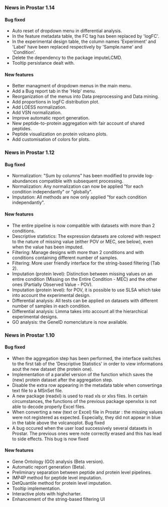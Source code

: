 ### News in Prostar 1.14

#### Bug fixed
* Auto reset of dropdown menu in differential analysis.
* In the feature metadata table, the FC tag has been replaced by 'logFC'.
* In the experimental design table, the column names 'Experiment' and 'Label' have been replaced respectively by 'Sample.name' and 'Condition'.
* Delete the dependency to the package imputeLCMD.
* Tooltip persistance dealt with.

#### New features
* Better managment of dropdown menus in the main menu.
* Add a Bug report tab in the 'Help' menu.
* Reorganization of the menus into Data preprocessing and Data mining.
* Add proportions in logFC distribution plot.
* Add LOESS normalization.
* Add VSN normalization.
* Improve automatic report generation.
* New peptide-to-protein aggregation with fair account of shared peptides.
* Peptide visualization on protein volcano plots.
* Add customisation of colors for plots.


### News in Prostar 1.12

#### Bug fixed
* Normalization: "Sum by columns" has been modified to provide log-abundances compatible with subsequent processing.
* Normalization: Any normalization can now be applied "for each condition independantly" or "globally".
* Imputation: All methods are now only applied "for each condition independantly".

#### New features
* The entire pipeline is now compatible with datasets with more than 2 conditions.
* Descriptive statistics: The expression datasets are colored with respect to the nature of missing value 
(either POV or MEC, see below), even when the value has been imputed.
* Filtering: Manage designs with more than 2 conditions and with conditions containing different number of samples.
* Filtering: More user friendly interface for the string-based filtering (Tab 2).
* Imputation (protein level): Distinction between missing values on an entire condition 
(Missing on the Entire Condition - MEC) and the other ones (Partially Observed Value - POV).
* Imputation (protein level): for POV, it is possible to use SLSA which take into account the experimental design.
* Differential analysis: All tests can be applied on datasets with different number of samples in each condition.
* Differential analysis: Limma takes into account all the hierarchical experimental designs.
* GO analysis: the GeneID nomenclature is now available.

### News in Prostar 1.10

#### Bug fixed
* When the aggregation step has been performed, the interface switches to the first tab of the 'Descriptive Statistics' in order to view informations aout the new dataset (the protein one).
* Implementation of a parallel version of the function which saves the (new) protein dataset after the aggregation step.
* Disable the extra row appearing in the metadata table when convertinga text file to a MSnSet file.
* A new package (readxl) is used to read xls or xlxs files. In certain circumstances, the functions of the previous package openxlsx is not able to decode properly Excel files.
* When converting a new (text or Excel) file in Prostar : the missing values were not registered as expected. Especially, they did not appear in blue in the table above the volcanoplot. Bug fixed
* A bug occured when the user load successively several datasets in Prostar. The previous ones were note correctly erased and this has lead to side effects. This bug is now fixed

#### New features
* Gene Ontology (GO) analysis (Beta version).
* Automatic report generation (Beta).
* Preliminary separation between peptide and protein level pipelines.
* IMP4P method for peptide level imputation.
* DetQuantile method for protein level imputation.
* Tooltip implementation.
* Interactive plots with highcharter.
* Enhancement of the string-based filtering UI

